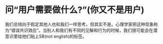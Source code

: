 # 问“用户需要做什么?”(你又不是用户)

我们总倾向于假定其他人也和我们一样思考。但其实不是。心理学家把这种现象称为“错误共识效应”。当别人和我们有不同的见解和行为的时候，我们很可能会在潜意识里给他们贴上SB(not english)的标签。